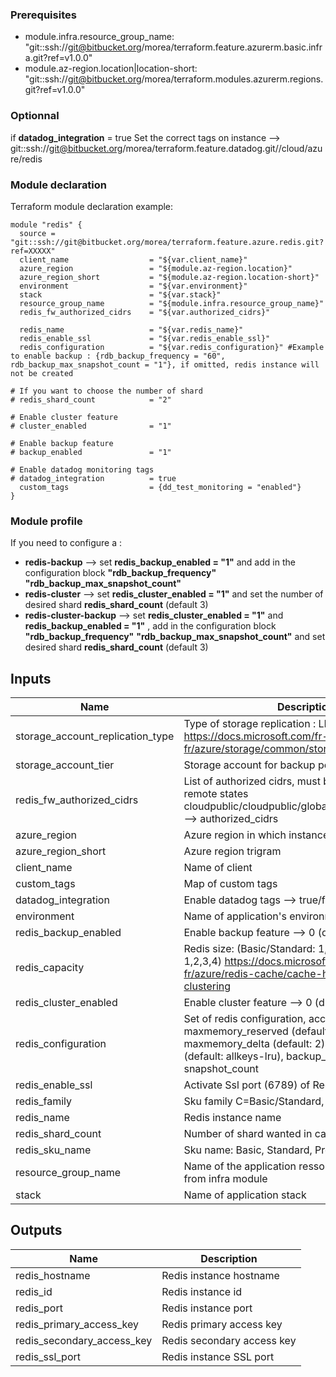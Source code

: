 ### Prerequisites

* module.infra.resource_group_name: "git::ssh://git@bitbucket.org/morea/terraform.feature.azurerm.basic.infra.git?ref=v1.0.0"
* module.az-region.location|location-short: "git::ssh://git@bitbucket.org/morea/terraform.modules.azurerm.regions.git?ref=v1.0.0"

### Optionnal
if **datadog_integration** = true 
Set the correct tags on instance  --> git::ssh://git@bitbucket.org/morea/terraform.feature.datadog.git//cloud/azure/redis

### Module declaration

Terraform module declaration example:
```
module "redis" {
  source = "git::ssh://git@bitbucket.org/morea/terraform.feature.azure.redis.git?ref=XXXXX"
  client_name                  = "${var.client_name}"
  azure_region                 = "${module.az-region.location}"
  azure_region_short           = "${module.az-region.location-short}"
  environment                  = "${var.environment}"
  stack                        = "${var.stack}"
  resource_group_name          = "${module.infra.resource_group_name}"
  redis_fw_authorized_cidrs    = "${var.authorized_cidrs}"

  redis_name                   = "${var.redis_name}"
  redis_enable_ssl             = "${var.redis_enable_ssl}"
  redis_configuration          = "${var.redis_configuration}" #Example to enable backup : {rdb_backup_frequency = "60", rdb_backup_max_snapshot_count = "1"}, if omitted, redis instance will not be created

# If you want to choose the number of shard
# redis_shard_count            = "2"

# Enable cluster feature
# cluster_enabled              = "1"

# Enable backup feature
# backup_enabled               = "1"

# Enable datadog monitoring tags
# datadog_integration          = true
  custom_tags                  = {dd_test_monitoring = "enabled"}
}

```

### Module profile

If you need to configure a :

* **redis-backup** --> set **redis_backup_enabled = "1"** and add in the configuration block **"rdb_backup_frequency"** **"rdb_backup_max_snapshot_count"**
* **redis-cluster** --> set **redis_cluster_enabled = "1"** and set the number of desired shard **redis_shard_count** (default 3)
* **redis-cluster-backup** --> set **redis_cluster_enabled = "1"** and **redis_backup_enabled = "1"** , add in the configuration block **"rdb_backup_frequency"** **"rdb_backup_max_snapshot_count"** and set desired shard **redis_shard_count** (default 3)

## Inputs

| Name | Description | Type | Default | Required |
|------|-------------|:----:|:-----:|:-----:|
| storage_account_replication_type | Type of storage replication : LRS,GRS,RAGRS,ZRS https://docs.microsoft.com/fr-fr/azure/storage/common/storage-redundancy | string | `GRS` | no | 
| storage_account_tier | Storage account for backup policy | string | `Standard` | no |
| redis_fw_authorized_cidrs | List of authorized cidrs, must be provided using remote states cloudpublic/cloudpublic/global/vars/terraform.state --> authorized_cidrs | list | - | yes |
| azure_region | Azure region in which instance will be hosted | string | - | yes |
| azure_region_short | Azure region trigram | string | - | yes |
| client_name | Name of client | string | - | yes |
| custom_tags | Map of custom tags | map | `<map>` | no |
| datadog_integration | Enable datadog tags --> true/false | string | `false` | no |
| environment | Name of application's environnement | string | - | yes |
| redis_backup_enabled | Enable backup feature --> 0 (disabled) 1 (enabled) | string | `0` | no |                                                                                            
| redis_capacity | Redis size: (Basic/Standard: 1,2,3,4,5,6) (Premium: 1,2,3,4)  https://docs.microsoft.com/fr-fr/azure/redis-cache/cache-how-to-premium-clustering | string | `2` | no |    
| redis_cluster_enabled | Enable cluster feature --> 0 (disabled) 1 (enabled) | string | `0` | no |                                                                                          
| redis_configuration | Set of redis configuration, accepted parameters: maxmemory_reserved (default: 10), maxmemory_delta (default: 2), maxmemory_policy (default: allkeys-lru), backup_frequency, snapshot_count | map | `<map>` | no |
| redis_enable_ssl | Activate Ssl port (6789) of Redis instance | string | `false` | no |
| redis_family | Sku family C=Basic/Standard, P=Premium | string | `C` | no |
| redis_name | Redis instance name | string | - | yes |
| redis_shard_count | Number of shard wanted in case of cluster setup | string | `3` | no |
| redis_sku_name | Sku name: Basic, Standard, Premium | string | `Standard` | no |
| resource_group_name | Name of the application ressource group, herited from infra module | string | - | yes |                                                                              
| stack | Name of application stack | string | - | yes |

## Outputs

| Name | Description |
|------|-------------|
| redis_hostname | Redis instance hostname |
| redis_id | Redis instance id |
| redis_port | Redis instance port |
| redis_primary_access_key | Redis primary access key |
| redis_secondary_access_key | Redis secondary access key |
| redis_ssl_port | Redis instance SSL port |

